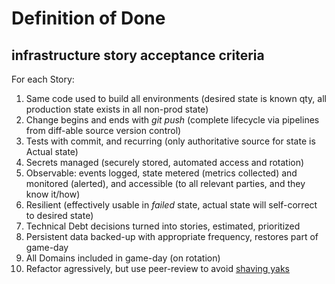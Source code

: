 # Definition of Done

## infrastructure story acceptance criteria

For each Story:  
1. Same code used to build all environments (desired state is known qty, all production state exists in all non-prod state)
1. Change begins and ends with _git push_ (complete lifecycle via pipelines from diff-able source version control)
1. Tests with commit, and recurring (only authoritative source for state is Actual state)
1. Secrets managed (securely stored, automated access and rotation)
1. Observable: events logged, state metered (metrics collected) and monitored (alerted), and accessible (to all relevant parties, and they know it/how)
1. Resilient (effectively usable in _failed_ state, actual state will self-correct to desired state)
1. Technical Debt decisions turned into stories, estimated, prioritized
1. Persistent data backed-up with appropriate frequency, restores part of game-day
1. All Domains included in game-day (on rotation)
1. Refactor agressively, but use peer-review to avoid [shaving yaks](https://seths.blog/2005/03/dont_shave_that)
